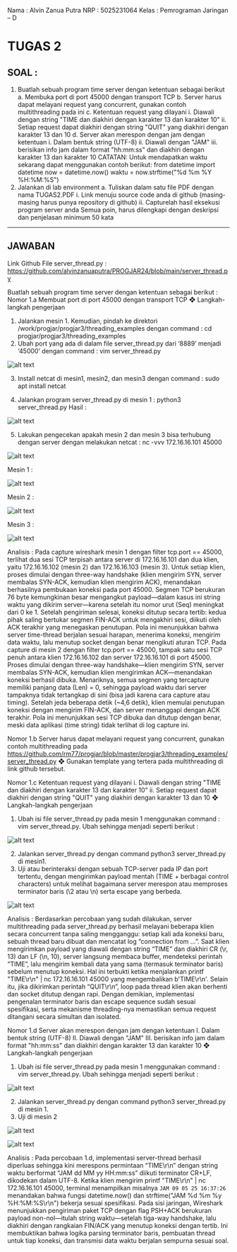 Nama	: Alvin Zanua Putra
NRP		: 5025231064
Kelas	: Pemrograman Jaringan – D


# TUGAS 2

## SOAL :

1. Buatlah sebuah program time server dengan ketentuan sebagai berikut
a. Membuka port di port 45000 dengan transport TCP
b. Server harus dapat melayani request yang concurrent, gunakan contoh multithreading pada ini
c. Ketentuan request yang dilayani
i. Diawali dengan string "TIME dan diakhiri dengan karakter 13 dan karakter 10"
ii. Setiap request dapat diakhiri dengan string "QUIT" yang diakhiri dengan karakter 13 dan 10
d. Server akan merespon dengan jam dengan ketentuan
i. Dalam bentuk string (UTF-8)
ii. Diawali dengan "JAM<spasi><jam>"
iii.
<jam> berisikan info jam dalam format "hh:mm:ss" dan diakhiri dengan karakter 13 dan karakter 10
CATATAN:
Untuk mendapatkan waktu sekarang dapat menggunakan contoh berikut: from datetime import datetime
now = datetime.now()
waktu = now.strftime("%d %m %Y %H:%M:%S")
2. Jalankan di lab environment
a. Tuliskan dalam satu file PDF dengan nama TUGAS2.PDF
i. Link menuju source code anda di github (masing-masing harus punya repository di github)
ii.
Capturelah hasil eksekusi program server anda
Semua poin, harus dilengkapi dengan deskripsi dan penjelasan minimum 50 kata

---

## JAWABAN

Link Github File server_thread.py : 
https://github.com/alvinzanuaputra/PROGJAR24/blob/main/server_thread.py

Buatlah sebuah program time server dengan ketentuan sebagai berikut :
Nomor 1.a
Membuat port di port 45000 dengan transport TCP
❖	Langkah-langkah pengerjaan
1.	Jalankan mesin 1. Kemudian, pindah ke direktori /work/progjar/progjar3/threading_examples dengan command : cd progjar/progjar3/threading_examples
2.	Ubah port yang ada di dalam file server_thread.py dari ‘8889’ menjadi ‘45000’ dengan command : vim server_thread.py

![alt text](./ima/image-18.png)
 
3.	Install netcat di mesin1, mesin2, dan mesin3 dengan command : sudo apt install netcat

4.	Jalankan program server_thread.py di mesin 1 : python3 server_thread.py
Hasil :

![alt text](./ima/image-19.png)
 
5.	Lakukan pengecekan apakah mesin 2 dan mesin 3 bisa terhubung dengan server dengan melakukan netcat : nc -vvv 172.16.16.101 45000

![alt text](./ima/image-20.png)

Mesin 1 : 

![alt text](./ima/image-21.png)

Mesin 2 :

![alt text](./ima/image-22.png)
 
Mesin 3 : 

![alt text](./ima/image-23.png)
 
Analisis :
Pada capture wireshark mesin 1 dengan filter tcp.port == 45000, terlihat dua sesi TCP terpisah antara server di 172.16.16.101 dan dua klien, yaitu 172.16.16.102 (mesin 2) dan 172.16.16.103 (mesin 3). Untuk setiap klien, proses dimulai dengan three-way handshake (klien mengirim SYN, server membalas SYN-ACK, kemudian klien mengirim ACK), menandakan berhasilnya pembukaan koneksi pada port 45000. Segmen TCP berukuran 76 byte kemungkinan besar mengangkut payload—dalam kasus ini string waktu yang dikirim server—karena setelah itu nomor urut (Seq) meningkat dari 0 ke 1. Setelah pengiriman selesai, koneksi ditutup secara tertib: kedua pihak saling bertukar segmen FIN-ACK untuk mengakhiri sesi, diikuti oleh ACK terakhir yang menegaskan penutupan. Pola ini menunjukkan bahwa server time-thread berjalan sesuai harapan, menerima koneksi, mengirim data waktu, lalu menutup socket dengan benar mengikuti aturan TCP.
Pada capture di mesin 2 dengan filter tcp.port == 45000, tampak satu sesi TCP penuh antara klien 172.16.16.102 dan server 172.16.16.101 di port 45000. Proses dimulai dengan three-way handshake—klien mengirim SYN, server membalas SYN-ACK, kemudian klien mengirimkan ACK—menandakan koneksi berhasil dibuka. Menariknya, semua segmen yang tercapture memiliki panjang data (Len) = 0, sehingga payload waktu dari server tampaknya tidak tertangkap di sini (bisa jadi karena cara capture atau timing). Setelah jeda beberapa detik (~4,6 detik), klien memulai penutupan koneksi dengan mengirim FIN-ACK, dan server menanggapi dengan ACK terakhir. Pola ini menunjukkan sesi TCP dibuka dan ditutup dengan benar, meski data aplikasi (time string) tidak terlihat di log capture ini.

Nomor 1.b
Server harus dapat melayani request yang concurrent, gunakan contoh multithreading pada https://github.com/rm77/progjar/blob/master/progjar3/threading_examples/server_thread.py
❖	Gunakan template yang tertera pada multithreading di link github tersebut.


Nomor 1.c
Ketentuan request yang dilayani
i. Diawali dengan string "TIME dan diakhiri dengan karakter 13 dan karakter 10"
ii. Setiap request dapat diakhiri dengan string "QUIT" yang diakhiri dengan karakter 13 dan 10
❖	Langkah-langkah pengerjaan
1.	Ubah isi file server_thread.py pada mesin 1 menggunakan command : vim server_thread.py. Ubah sehingga menjadi seperti berikut :

![alt text](./ima/image-24.png)
 
2.	Jalankan server_thread.py dengan command python3 server_thread.py di mesin1.
3.	Uji atau berinteraksi dengan sebuah TCP-server pada IP dan port tertentu, dengan mengirimkan payload mentah (TIME + berbagai control characters) untuk melihat bagaimana server merespon atau memproses terminator baris (\2 atau \n) serta escape yang berbeda.

![alt text](./ima/image-25.png)
 
Analisis :
Berdasarkan percobaan yang sudah dilakukan, server multithreading pada server_thread.py berhasil melayani beberapa klien secara concurrent tanpa saling mengganggu: setiap kali ada koneksi baru, sebuah thread baru dibuat dan mencatat log “connection from …”. Saat klien mengirimkan payload yang diawali dengan string “TIME” dan diakhiri CR (\r, 13) dan LF (\n, 10), server langsung membaca buffer, mendeteksi perintah “TIME”, lalu mengirim kembali data yang sama (termasuk terminator baris) sebelum menutup koneksi. Hal ini terbukti ketika menjalankan printf "TIME\r\n" | nc 172.16.16.101 45000 yang mengembalikan b'TIME\r\n'. Selain itu, jika dikirimkan perintah “QUIT\r\n”, loop pada thread klien akan berhenti dan socket ditutup dengan rapi. Dengan demikian, implementasi pengenalan terminator baris dan escape sequence sudah sesuai spesifikasi, serta mekanisme threading-nya memastikan semua request ditangani secara simultan dan isolated.


Nomor 1.d
Server akan merespon dengan jam dengan ketentuan
I.	Dalam bentuk string (UTF-8)
II.	Diawali dengan "JAM<spasi><jam>"
III.	<jam> berisikan info jam dalam format "hh:mm:ss" dan diakhiri dengan karakter 13 dan karakter 10
❖	Langkah-langkah pengerjaan
1.	Ubah isi file server_thread.py pada mesin 1 menggunakan command : vim server_thread.py. Ubah sehingga menjadi seperti berikut :

![alt text](./ima/image-26.png)

 
2.	Jalankan server_thread.py dengan command python3 server_thread.py di mesin 1.
3.	Uji di mesin 2

![alt text](./ima/image-27.png)

![alt text](./ima/image-28.png)
 

Analisis : 
Pada percobaan 1.d, implementasi server-thread berhasil diperluas sehingga kini merespons permintaan “TIME\r\n” dengan string waktu berformat “JAM dd MM yy HH:mm:ss” diikuti terminator CR+LF, dikodekan dalam UTF-8. Ketika klien mengirim printf "TIME\r\n" | nc 172.16.16.101 45000, terminal menampilkan misalnya `JAM 09 05 25 16:37:26` menandakan bahwa fungsi datetime.now() dan strftime("JAM %d %m %y %H:%M:%S\r\n") bekerja sesuai spesifikasi. Pada sisi jaringan, Wireshark menunjukkan pengiriman paket TCP dengan flag PSH+ACK berukuran payload non-nol—itulah string waktu—setelah tiga-way handshake, lalu diakhiri dengan rangkaian FIN/ACK yang menutup koneksi dengan tertib. Ini membuktikan bahwa logika parsing terminator baris, pembuatan thread untuk tiap koneksi, dan transmisi data waktu berjalan sempurna sesuai soal.

